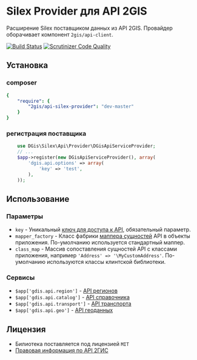 Silex Provider для API 2GIS
============================

Расширение Silex поставщиком данных из API 2GIS. Провайдер оборачивает компонент `2gis/api-client`.

[![Build Status](https://travis-ci.org/pavelgopanenko/2Gis-Silex-Provider.svg)](https://travis-ci.org/pavelgopanenko/2Gis-Silex-Provider)
[![Scrutinizer Code Quality](https://scrutinizer-ci.com/g/pavelgopanenko/2Gis-Silex-Provider/badges/quality-score.png?b=master)](https://scrutinizer-ci.com/g/pavelgopanenko/2Gis-Silex-Provider/?branch=master)

## Установка

### composer

```yaml
{
    "require": {
        "2gis/api-silex-provider": "dev-master"
    }
}
```

### регистрация поставщика
```php
    use DGis\Silex\Api\Provider\DGisApiServiceProvider;
    // ...
    $app->register(new DGisApiServiceProvider(), array(
        'dgis.api.options' => array(
            'key' => 'test',
        ),
    ));
```

## Использование

### Параметры
* `key` - Уникальный [ключ для доступа к API](http://partner.api.2gis.ru/), обязательный параметр.
* `mapper_factory` - Класс фабрики [маппера сущностей](https://github.com/2gis/webapi-client/blob/master/src/DGApiClient/Mappers/MapperFactory.php) API в объекты приложения. По-умолчанию используется стандартный маппер.
* `class_map` - Массив сопоставления сущностей API с классами приложения, например `` 'Address' => '\MyCustomAddress' ``. По-умолчанию используются классы клинтской библиотеки.

### Сервисы
* ``$app['gdis.api.region']`` - [API регионов](http://api.2gis.ru/doc/2.0/region/quickstart)
* ``$app['gdis.api.catalog']`` - [API справочника](http://api.2gis.ru/doc/2.0/catalog/quickstart)
* ``$app['gdis.api.transport']`` - [API транспорта](http://api.2gis.ru/doc/2.0/transport/route/search)
* ``$app['gdis.api.geo']`` - [API геоданных](http://api.2gis.ru/doc/2.0/geo/method/search-query/query)

## Лицензия
* Билиотека поставляется под лицензией `MIT`
* [Правовая информация по API 2ГИС](http://help.2gis.ru/api-rules/)
